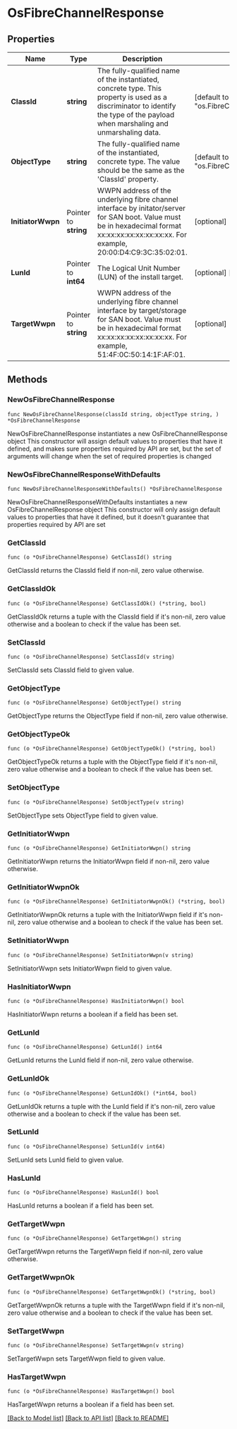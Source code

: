 # OsFibreChannelResponse

## Properties

Name | Type | Description | Notes
------------ | ------------- | ------------- | -------------
**ClassId** | **string** | The fully-qualified name of the instantiated, concrete type. This property is used as a discriminator to identify the type of the payload when marshaling and unmarshaling data. | [default to "os.FibreChannelResponse"]
**ObjectType** | **string** | The fully-qualified name of the instantiated, concrete type. The value should be the same as the &#39;ClassId&#39; property. | [default to "os.FibreChannelResponse"]
**InitiatorWwpn** | Pointer to **string** | WWPN address of the underlying fibre channel interface by initator/server for SAN boot. Value must be in hexadecimal format xx:xx:xx:xx:xx:xx:xx:xx. For example, 20:00:D4:C9:3C:35:02:01. | [optional] 
**LunId** | Pointer to **int64** | The Logical Unit Number (LUN) of the install target. | [optional] [default to 0]
**TargetWwpn** | Pointer to **string** | WWPN address of the underlying fibre channel interface by target/storage for SAN boot. Value must be in hexadecimal format xx:xx:xx:xx:xx:xx:xx:xx. For example, 51:4F:0C:50:14:1F:AF:01. | [optional] 

## Methods

### NewOsFibreChannelResponse

`func NewOsFibreChannelResponse(classId string, objectType string, ) *OsFibreChannelResponse`

NewOsFibreChannelResponse instantiates a new OsFibreChannelResponse object
This constructor will assign default values to properties that have it defined,
and makes sure properties required by API are set, but the set of arguments
will change when the set of required properties is changed

### NewOsFibreChannelResponseWithDefaults

`func NewOsFibreChannelResponseWithDefaults() *OsFibreChannelResponse`

NewOsFibreChannelResponseWithDefaults instantiates a new OsFibreChannelResponse object
This constructor will only assign default values to properties that have it defined,
but it doesn't guarantee that properties required by API are set

### GetClassId

`func (o *OsFibreChannelResponse) GetClassId() string`

GetClassId returns the ClassId field if non-nil, zero value otherwise.

### GetClassIdOk

`func (o *OsFibreChannelResponse) GetClassIdOk() (*string, bool)`

GetClassIdOk returns a tuple with the ClassId field if it's non-nil, zero value otherwise
and a boolean to check if the value has been set.

### SetClassId

`func (o *OsFibreChannelResponse) SetClassId(v string)`

SetClassId sets ClassId field to given value.


### GetObjectType

`func (o *OsFibreChannelResponse) GetObjectType() string`

GetObjectType returns the ObjectType field if non-nil, zero value otherwise.

### GetObjectTypeOk

`func (o *OsFibreChannelResponse) GetObjectTypeOk() (*string, bool)`

GetObjectTypeOk returns a tuple with the ObjectType field if it's non-nil, zero value otherwise
and a boolean to check if the value has been set.

### SetObjectType

`func (o *OsFibreChannelResponse) SetObjectType(v string)`

SetObjectType sets ObjectType field to given value.


### GetInitiatorWwpn

`func (o *OsFibreChannelResponse) GetInitiatorWwpn() string`

GetInitiatorWwpn returns the InitiatorWwpn field if non-nil, zero value otherwise.

### GetInitiatorWwpnOk

`func (o *OsFibreChannelResponse) GetInitiatorWwpnOk() (*string, bool)`

GetInitiatorWwpnOk returns a tuple with the InitiatorWwpn field if it's non-nil, zero value otherwise
and a boolean to check if the value has been set.

### SetInitiatorWwpn

`func (o *OsFibreChannelResponse) SetInitiatorWwpn(v string)`

SetInitiatorWwpn sets InitiatorWwpn field to given value.

### HasInitiatorWwpn

`func (o *OsFibreChannelResponse) HasInitiatorWwpn() bool`

HasInitiatorWwpn returns a boolean if a field has been set.

### GetLunId

`func (o *OsFibreChannelResponse) GetLunId() int64`

GetLunId returns the LunId field if non-nil, zero value otherwise.

### GetLunIdOk

`func (o *OsFibreChannelResponse) GetLunIdOk() (*int64, bool)`

GetLunIdOk returns a tuple with the LunId field if it's non-nil, zero value otherwise
and a boolean to check if the value has been set.

### SetLunId

`func (o *OsFibreChannelResponse) SetLunId(v int64)`

SetLunId sets LunId field to given value.

### HasLunId

`func (o *OsFibreChannelResponse) HasLunId() bool`

HasLunId returns a boolean if a field has been set.

### GetTargetWwpn

`func (o *OsFibreChannelResponse) GetTargetWwpn() string`

GetTargetWwpn returns the TargetWwpn field if non-nil, zero value otherwise.

### GetTargetWwpnOk

`func (o *OsFibreChannelResponse) GetTargetWwpnOk() (*string, bool)`

GetTargetWwpnOk returns a tuple with the TargetWwpn field if it's non-nil, zero value otherwise
and a boolean to check if the value has been set.

### SetTargetWwpn

`func (o *OsFibreChannelResponse) SetTargetWwpn(v string)`

SetTargetWwpn sets TargetWwpn field to given value.

### HasTargetWwpn

`func (o *OsFibreChannelResponse) HasTargetWwpn() bool`

HasTargetWwpn returns a boolean if a field has been set.


[[Back to Model list]](../README.md#documentation-for-models) [[Back to API list]](../README.md#documentation-for-api-endpoints) [[Back to README]](../README.md)


